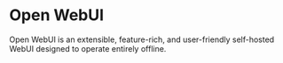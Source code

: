 # Open WebUI

Open WebUI is an extensible, feature-rich, and user-friendly self-hosted WebUI designed to operate entirely offline.
